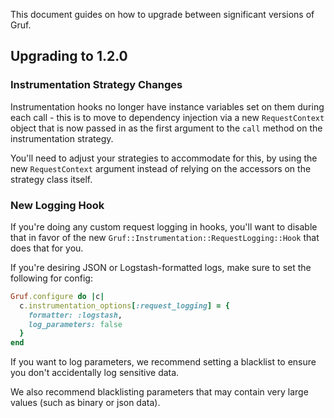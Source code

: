 This document guides on how to upgrade between significant versions of Gruf.
 
## Upgrading to 1.2.0

### Instrumentation Strategy Changes

Instrumentation hooks no longer have instance variables set on them during each call - this
is to move to dependency injection via a new `RequestContext` object that is now passed in
as the first argument to the `call` method on the instrumentation strategy.

You'll need to adjust your strategies to accommodate for this, by using the new `RequestContext`
argument instead of relying on the accessors on the strategy class itself.

### New Logging Hook

If you're doing any custom request logging in hooks, you'll want to disable that in favor
of the new `Gruf::Instrumentation::RequestLogging::Hook` that does that for you.

If you're desiring JSON or Logstash-formatted logs, make sure to set the following for config:

```ruby
Gruf.configure do |c|
  c.instrumentation_options[:request_logging] = {
    formatter: :logstash,
    log_parameters: false
  }
end
```

If you want to log parameters, we recommend setting a blacklist to ensure you don't accidentally
log sensitive data.

We also recommend blacklisting parameters that may contain very large values (such as binary
or json data).
